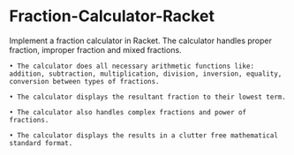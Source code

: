 # Fraction-Calculator-Racket

Implement a fraction calculator in Racket. The calculator handles proper fraction, improper fraction and mixed fractions. 

    • The calculator does all necessary arithmetic functions like: addition, subtraction, multiplication, division, inversion, equality, conversion between types of fractions.
    
    • The calculator displays the resultant fraction to their lowest term.
    
    • The calculator also handles complex fractions and power of fractions.
    
    • The calculator displays the results in a clutter free mathematical standard format.
    
